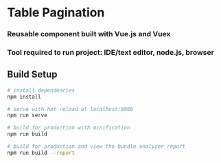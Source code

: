 # Table Pagination
### Reusable component built with Vue.js and Vuex
### Tool required to run project: IDE/text editor, node.js, browser

## Build Setup

``` bash
# install dependencies
npm install

# serve with hot reload at localhost:8080
npm run serve

# build for production with minification
npm run build

# build for production and view the bundle analyzer report
npm run build --report
```